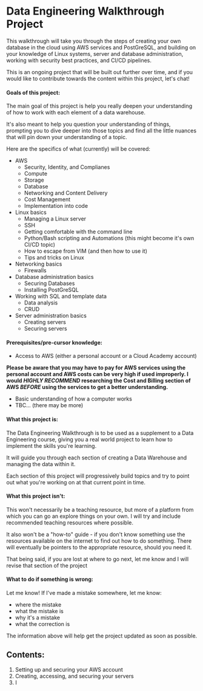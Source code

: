 # Data Engineering Walkthrough Project
This walkthrough will take you through the steps of creating your own database in the cloud using AWS services and PostGreSQL, and building on your knowledge of Linux systems, server and database administration, working with security best practices, and CI/CD pipelines.

This is an ongoing project that will be built out further over time, and if you would like to contribute towards the content within this project, let's chat!

#### Goals of this project:
The main goal of this project is help you really deepen your understanding of how to work with each element of a data warehouse. 

It's also meant to help you question your understanding of things, prompting you to dive deeper into those topics and find all the little nuances that will pin down your understanding of a topic.

Here are the specifics of what (currently) will be covered:
- AWS
	- Security, Identity, and Complianes
	- Compute
	- Storage
	- Database
	- Networking and Content Delivery
	- Cost Management
	- Implementation into code
- Linux basics
	- Managing a Linux server
	- SSH
	- Getting comfortable with the command line
	- Python/Bash scripting and Automations (this might become it's own CI/CD topic)
	- How to escape from VIM (and then how to use it)
	- Tips and tricks on Linux
- Networking basics
	- Firewalls
- Database administration basics
	- Securing Databases
	- Installing PostGreSQL
- Working with SQL and template data
	- Data analysis
	- CRUD
- Server administration basics
	- Creating servers
	- Securing servers

#### Prerequisites/pre-cursor knowledge:
- Access to AWS (either a personal account or a Cloud Academy account)

**Please be aware that you may have to pay for AWS services using the personal account and AWS costs can be very high if used improperly. I would *HIGHLY RECOMMEND* researching the Cost and Billing section of AWS *BEFORE* using the services to get a better understanding.**

- Basic understanding of how a computer works
- TBC... (there may be more)

#### What this project is:
The Data Engineering Walkthrough is to be used as a supplement to a Data Engineering course, giving you a real world project to learn how to implement the skills you're learning.

It will guide you through each section of creating a Data Warehouse and managing the data within it.

Each section of this project will progressively build topics and try to point out what you're working on at that current point in time.

#### What this project isn't:
This won't necessarily be a teaching resource, but more of a platform from which you can go an explore things on your own. I will try and include recommended teaching resources where possible.

It also won't be a "how-to" guide - if you don't know something use the resources available on the internet to find out how to do something. There will eventually be pointers to the appropriate resource, should you need it.

That being said, if you are lost at where to go next, let me know and I will revise that section of the project

#### What to do if something is wrong:
Let me know! If I've made a mistake somewhere, let me know:
- where the mistake
- what the mistake is
- why it's a mistake
- what the correction is

The information above will help get the project updated as soon as possible.

## Contents:
1. Setting up and securing your AWS account
2. Creating, accessing, and securing your servers
3. I